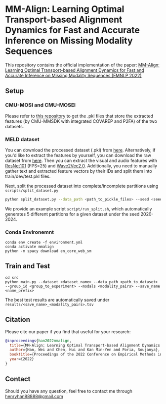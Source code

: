 # MM-Align: Learning Optimal Transport-based Alignment Dynamics for Fast and Accurate Inference on Missing Modality Sequences

This repository contains the official implementation of the paper: [MM-Align: Learning Optimal Transport-based Alignment Dynamics for Fast and Accurate Inference on Missing Modality Sequences (EMNLP 2022)]()


## Setup

### CMU-MOSI and CMU-MOSEI
Please refer to [this repository](https://github.com/declare-lab/BBFN) to get the .pkl files that store the extracted features (by CMU-MMSDK with integrated COVAREP and P2FA) of the two datasets.

### MELD dataset
You can download the processed dataset (.pkl) from [here](https://drive.google.com/file/d/1RjrYSMpXxg_6r_nUQaysaPyMsldLpMcb/view?usp=sharing).
Alternatively, if you'd like to extract the features by yourself, you can download the raw dataset from [here](http://web.eecs.umich.edu/~mihalcea/downloads/MELD.Raw.tar.gz). Then you can extract the visual and audio features with [ResNet101](https://github.com/v-iashin/video_features) (FPS=25) and [Wave2Vec2.0](https://huggingface.co/docs/transformers/model_doc/wav2vec2). Additionally, you need to manually gather text and extracted feature vectors by their IDs and split them into train/dev/test.pkl files.

Next, split the processed dataset into complete/incomplete partitions using `scripts/split_dataset.py`
```bash
python split_dataset.py --data_path <path_to_pickle_files> --seed <seed> --group_id <group_id> --complete_ratio <complete_ratio>
```
We provide an example script `script/run_split.sh`, which automatically generates 5 different partitions for a given dataset under the seed 2020-2024.

### Conda Environemnt
```
conda env create -f environment.yml
conda activate mmalign
python -m spacy download en_core_web_sm
```

## Train and Test
```
cd src
python main.py --dataset <dataset_name> --data_path <path_to_dataset> --group_id <group_to_experiment> --modals <modality_pairs> --save_name <name_prefix>
```

The best test results are automatically saved under `results/<save_name>_<modality_pairs>.tsv`

## Citation
Please cite our paper if you find that useful for your research:
```bibtex
@inproceedings{han2022mmalign,
  title={MM-Align: Learning Optimal Transport-based Alignment Dynamics for Fast and Accurate Inference on Missing Modality Sequences},
  author={Han, Wei and Chen, Hui and Kan Min-Yen and Poria, Soujanya},
  booktitle={Proceedings of the 2022 Conference on Empirical Methods in Natural Language Processing},
  year={2022}
}
```

## Contact 
Should you have any question, feel free to contact me through [henryhan88888@gmail.com](henryhan88888@gmail.com)

